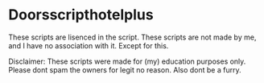 # Doorsscripthotelplus
These scripts are lisenced in the script. These scripts are not made by me, and I have no association with it. Except for this.

Disclaimer: These scripts were made for (my) education purposes only. Please dont spam the owners for legit no reason.
Also dont be a furry.

